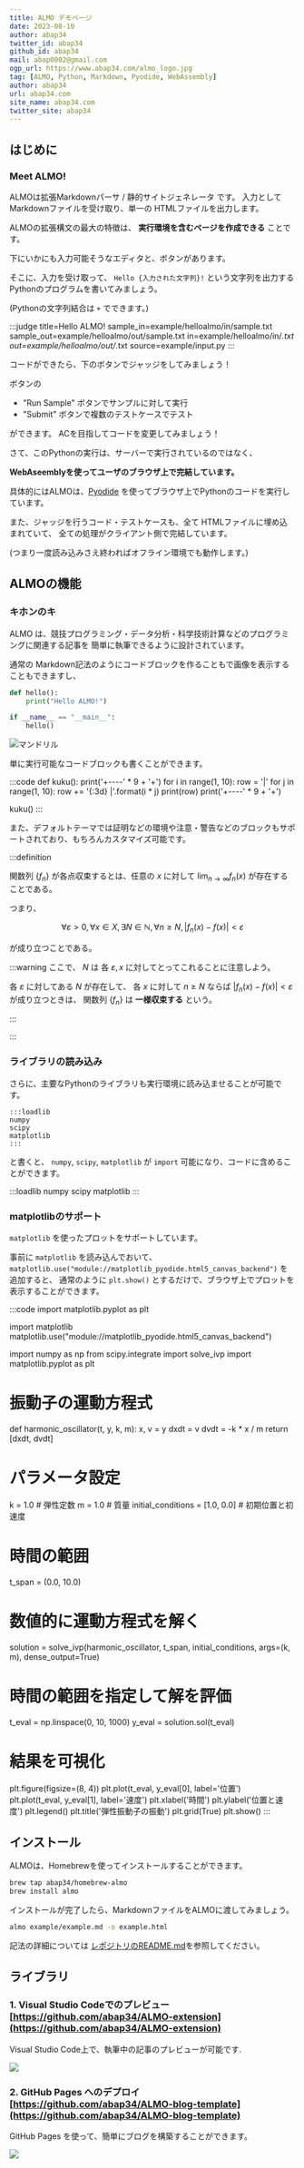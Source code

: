 ```yaml
---
title: ALMO デモページ
date: 2023-08-10
author: abap34
twitter_id: abap34
github_id: abap34
mail: abap0002@gmail.com
ogp_url: https://www.abap34.com/almo_logo.jpg
tag: [ALMO, Python, Markdown, Pyodide, WebAssembly]
author: abap34
url: abap34.com
site_name: abap34.com
twitter_site: abap34
---
```



## はじめに

### Meet ALMO!

ALMOは拡張Markdownパーサ / 静的サイトジェネレータ です。 入力として Markdownファイルを受け取り、単一の HTMLファイルを出力します。

ALMOの拡張構文の最大の特徴は、 **実行環境を含むページを作成できる** ことです。

下にいかにも入力可能そうなエディタと、ボタンがあります。

そこに、入力を受け取って、 `Hello {入力された文字列}!` という文字列を出力するPythonのプログラムを書いてみましょう。

(Pythonの文字列結合は `+` でできます。)

:::judge
title=Hello ALMO!
sample_in=example/helloalmo/in/sample.txt
sample_out=example/helloalmo/out/sample.txt
in=example/helloalmo/in/*.txt
out=example/helloalmo/out/*.txt
source=example/input.py
:::



コードができたら、下のボタンでジャッジをしてみましょう！


ボタンの
- "Run Sample" ボタンでサンプルに対して実行
- "Submit" ボタンで複数のテストケースでテスト

ができます。 ACを目指してコードを変更してみましょう！


さて、このPythonの実行は、サーバーで実行されているのではなく、

**WebAseemblyを使ってユーザのブラウザ上で完結しています。**


具体的にはALMOは、[Pyodide](https://pyodide.org/en/stable/) を使ってブラウザ上でPythonのコードを実行しています。


また、ジャッジを行うコード・テストケースも、全て HTMLファイルに埋め込まれていて、
全ての処理がクライアント側で完結しています。

(つまり一度読み込みさえ終わればオフライン環境でも動作します。)


## ALMOの機能

### キホンのキ

ALMO は、競技プログラミング・データ分析・科学技術計算などのプログラミングに関連する記事を
簡単に執筆できるように設計されています。

通常の Markdown記法のようにコードブロックを作ることもで画像を表示することもできますし、


```python
def hello():
    print("Hello ALMO!")

if __name__ == "__main__":
    hello()
```

![マンドリル](https://imagingsolution.net/wordpress/wp-content/uploads/2011/03/Mandrill.png)

単に実行可能なコードブロックも書くことができます。

:::code
def kuku():
    print('+----' * 9 + '+')
    for i in range(1, 10):
        row = '|'
        for j in range(1, 10):
            row += '{:3d} |'.format(i * j) 
        print(row)
        print('+----' * 9 + '+')

kuku()
:::


また、デフォルトテーマでは証明などの環境や注意・警告などのブロックもサポートされており、もちろんカスタマイズ可能です。

:::definition

関数列 $\{f_n\}$ が各点収束するとは、任意の $x$ に対して $\displaystyle \lim_{n \to \infty} f_n(x)$ が存在することである。

つまり、

$$
\forall \varepsilon > 0, \forall x \in X, \exists N \in \mathbb{N}, \forall n \geq N, |f_n(x) - f(x)| < \varepsilon
$$

が成り立つことである。


:::warning
ここで、 $N$ は 各 $\varepsilon, x$ に対してとってこれることに注意しよう。

各 $\varepsilon$ に対してある $N$ が存在して、 各 $x$ に対して $n \geq N$ ならば $|f_n(x) - f(x)| < \varepsilon$ が成り立つときは、
関数列 $\{f_n\}$ は **一様収束する** という。

:::

:::


### ライブラリの読み込み

さらに、主要なPythonのライブラリも実行環境に読み込ませることが可能です。

```
:::loadlib
numpy
scipy
matplotlib
:::
```

と書くと、 `numpy`, `scipy`, `matplotlib` が `import` 可能になり、コードに含めることができます。

:::loadlib
numpy
scipy
matplotlib
:::

### matplotlibのサポート

`matplotlib` を使ったプロットをサポートしています。

事前に `matplotlib` を読み込んでおいて、 `matplotlib.use("module://matplotlib_pyodide.html5_canvas_backend")` を追加すると、
通常のように `plt.show()` とするだけで、ブラウザ上でプロットを表示することができます。

:::code
import matplotlib.pyplot as plt

import matplotlib
matplotlib.use("module://matplotlib_pyodide.html5_canvas_backend")

import numpy as np
from scipy.integrate import solve_ivp
import matplotlib.pyplot as plt

# 振動子の運動方程式
def harmonic_oscillator(t, y, k, m):
    x, v = y
    dxdt = v
    dvdt = -k * x / m
    return [dxdt, dvdt]

# パラメータ設定
k = 1.0  # 弾性定数
m = 1.0  # 質量
initial_conditions = [1.0, 0.0]  # 初期位置と初速度

# 時間の範囲
t_span = (0.0, 10.0)

# 数値的に運動方程式を解く
solution = solve_ivp(harmonic_oscillator, t_span, initial_conditions, args=(k, m), dense_output=True)

# 時間の範囲を指定して解を評価
t_eval = np.linspace(0, 10, 1000)
y_eval = solution.sol(t_eval)

# 結果を可視化
plt.figure(figsize=(8, 4))
plt.plot(t_eval, y_eval[0], label='位置')
plt.plot(t_eval, y_eval[1], label='速度')
plt.xlabel('時間')
plt.ylabel('位置と速度')
plt.legend()
plt.title('弾性振動子の振動')
plt.grid(True)
plt.show()
:::


## インストール

ALMOは、Homebrewを使ってインストールすることができます。

```bash
brew tap abap34/homebrew-almo
brew install almo
```

インストールが完了したら、MarkdownファイルをALMOに渡してみましょう。

```bash
almo example/example.md -o example.html
```

記法の詳細については [レポジトリのREADME.md](https://github.com/abap34/ALMO)を参照してください。

## ライブラリ

### 1. Visual Studio Codeでのプレビュー [https://github.com/abap34/ALMO-extension](https://github.com/abap34/ALMO-extension)

Visual Studio Code上で、執筆中の記事のプレビューが可能です.


![](https://github.com/abap34/ALMO-extension/raw/main/assets/almo-ext-demo.gif)


### 2. GitHub Pages へのデプロイ [https://github.com/abap34/ALMO-blog-template](https://github.com/abap34/ALMO-blog-template)


GitHub Pages を使って、簡単にブログを構築することができます。

![](https://github.com/abap34/ALMO-blog-template/raw/main/assets/index-example.png)